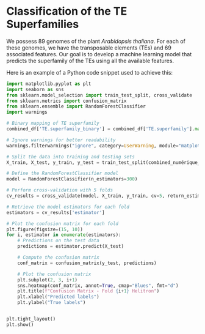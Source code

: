 # Classification of the TE Superfamilies

We possess 89 genomes of the plant *Arabidopsis thaliana*. For each of these genomes, we have the transposable elements (TEs) and 69 associated features. Our goal is to develop a machine learning model that predicts the superfamily of the TEs using all the available features.

Here is an example of a Python code snippet used to achieve this:

```python
import matplotlib.pyplot as plt
import seaborn as sns
from sklearn.model_selection import train_test_split, cross_validate
from sklearn.metrics import confusion_matrix
from sklearn.ensemble import RandomForestClassifier
import warnings

# Binary mapping of TE superfamily
combined_df['TE.superfamily_binary'] = combined_df['TE.superfamily'].map(lambda x: 1 if x == 'Helitron' else 0)

# Ignore warnings for better readability
warnings.filterwarnings("ignore", category=UserWarning, module="matplotlib")

# Split the data into training and testing sets
X_train, X_test, y_train, y_test = train_test_split(combined_numérique_df, combined_df['TE.superfamily_binary'], test_size=0.2, random_state=42)

# Define the RandomForestClassifier model
model = RandomForestClassifier(n_estimators=300)

# Perform cross-validation with 5 folds
cv_results = cross_validate(model, X_train, y_train, cv=5, return_estimator=True)

# Retrieve the model estimators for each fold
estimators = cv_results['estimator']

# Plot the confusion matrix for each fold
plt.figure(figsize=(15, 10))
for i, estimator in enumerate(estimators):
    # Predictions on the test data
    predictions = estimator.predict(X_test)

    # Compute the confusion matrix
    conf_matrix = confusion_matrix(y_test, predictions)

    # Plot the confusion matrix
    plt.subplot(2, 3, i+1)
    sns.heatmap(conf_matrix, annot=True, cmap="Blues", fmt="d")
    plt.title(f"Confusion Matrix - Fold {i+1} Helitron")
    plt.xlabel("Predicted labels")
    plt.ylabel("True labels")


plt.tight_layout()
plt.show()





